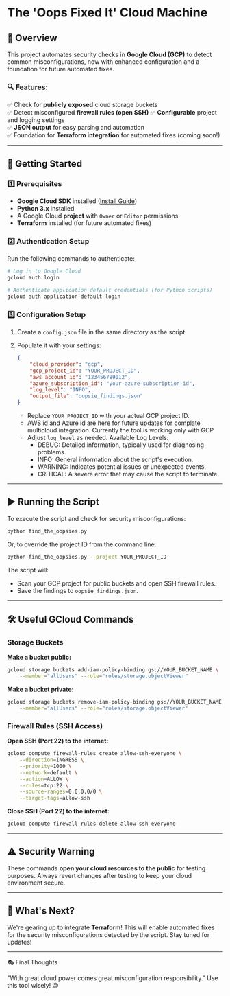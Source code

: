 # The 'Oops Fixed It' Cloud Machine

## 📌 Overview

This project automates security checks in **Google Cloud (GCP)** to detect common misconfigurations, now with enhanced configuration and a foundation for future automated fixes.

### 🔍 Features:

✅ Check for **publicly exposed** cloud storage buckets  
✅ Detect misconfigured **firewall rules (open SSH)** ✅ **Configurable** project and logging settings  
✅ **JSON output** for easy parsing and automation  
✅ Foundation for **Terraform integration** for automated fixes (coming soon!)

---

## 🚀 Getting Started

### 1️⃣ **Prerequisites**

- **Google Cloud SDK** installed ([Install Guide](https://cloud.google.com/sdk/docs/install))
- **Python 3.x** installed
- A Google Cloud **project** with `Owner` or `Editor` permissions
- **Terraform** installed (for future automated fixes)

### 2️⃣ **Authentication Setup**

Run the following commands to authenticate:

```sh
# Log in to Google Cloud
gcloud auth login

# Authenticate application default credentials (for Python scripts)
gcloud auth application-default login
```

### 3️⃣ **Configuration Setup**

1.  Create a `config.json` file in the same directory as the script.
2.  Populate it with your settings:

    ```json
    {
        "cloud_provider": "gcp",
        "gcp_project_id": "YOUR_PROJECT_ID",
        "aws_account_id": "123456789012", 
        "azure_subscription_id": "your-azure-subscription-id",
        "log_level": "INFO", 
        "output_file": "oopsie_findings.json"
    }
    ```

    * Replace `YOUR_PROJECT_ID` with your actual GCP project ID.
    * AWS id and Azure id are here for future updates for complate multicloud integration. Currently the tool is working only with GCP
    * Adjust `log_level` as needed. 
    Available Log Levels:
         *  DEBUG: Detailed information, typically used for diagnosing problems.
         *  INFO: General information about the script's execution.
         *  WARNING: Indicates potential issues or unexpected events.
         *  CRITICAL: A severe error that may cause the script to terminate.

---

## ▶️ Running the Script

To execute the script and check for security misconfigurations:

```sh
python find_the_oopsies.py
```

Or, to override the project ID from the command line:

```sh
python find_the_oopsies.py --project YOUR_PROJECT_ID
```

The script will:

-   Scan your GCP project for public buckets and open SSH firewall rules.
-   Save the findings to `oopsie_findings.json`.

---

## 🛠️ Useful GCloud Commands

### **Storage Buckets**

**Make a bucket public:**

```sh
gcloud storage buckets add-iam-policy-binding gs://YOUR_BUCKET_NAME \
    --member="allUsers" --role="roles/storage.objectViewer"
```

**Make a bucket private:**

```sh
gcloud storage buckets remove-iam-policy-binding gs://YOUR_BUCKET_NAME \
    --member="allUsers" --role="roles/storage.objectViewer"
```

### **Firewall Rules** (SSH Access)

**Open SSH (Port 22) to the internet:**

```sh
gcloud compute firewall-rules create allow-ssh-everyone \
    --direction=INGRESS \
    --priority=1000 \
    --network=default \
    --action=ALLOW \
    --rules=tcp:22 \
    --source-ranges=0.0.0.0/0 \
    --target-tags=allow-ssh
```

**Close SSH (Port 22) to the internet:**

```sh
gcloud compute firewall-rules delete allow-ssh-everyone
```

---

## ⚠️ Security Warning

These commands **open your cloud resources to the public** for testing purposes. Always revert changes after testing to keep your cloud environment secure.

---

## 🚀 What's Next?

We're gearing up to integrate **Terraform**! This will enable automated fixes for the security misconfigurations detected by the script. Stay tuned for updates!

---

🎭 Final Thoughts

"With great cloud power comes great misconfiguration responsibility." Use this tool wisely! 😉

